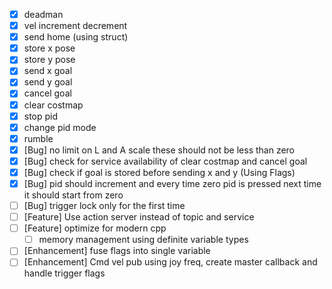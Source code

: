 - [x] deadman
- [x] vel increment decrement
- [x] send home (using struct)
- [x] store x pose
- [x] store y pose
- [x] send x goal
- [x] send y goal
- [x] cancel goal
- [x] clear costmap
- [x] stop pid 
- [x] change pid mode
- [x] rumble
- [x] [Bug] no limit on L and A scale these should not be less than zero
- [x] [Bug] check for service availability of clear costmap and cancel goal
- [x] [Bug] check if goal is stored before sending x and y (Using Flags)
- [x] [Bug] pid should increment and every time zero pid is pressed next time it should start from zero
- [ ] [Bug] trigger lock only for the first time
- [ ] [Feature] Use action server instead of topic and service
- [ ] [Feature] optimize for modern cpp
  - [ ] memory management using definite variable types
- [ ] [Enhancement] fuse flags into single variable
- [ ] [Enhancement] Cmd vel pub using joy freq, create master callback and handle trigger flags
